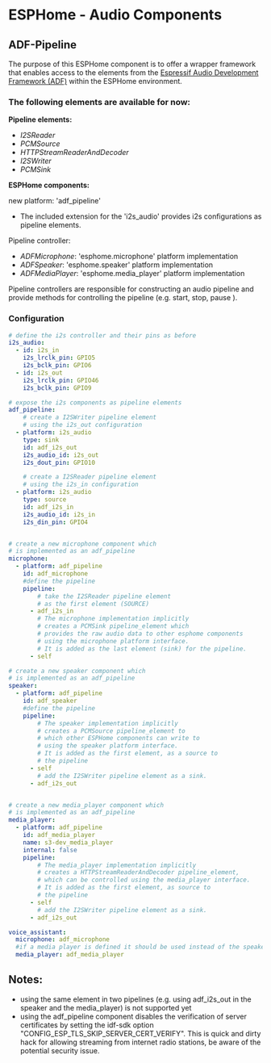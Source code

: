 # ESPHome - Audio Components

## ADF-Pipeline

The purpose of this ESPHome component is to offer a wrapper framework that enables access to the elements from the [Espressif Audio Development Framework (ADF)](https://github.com/espressif/esp-adf) within the ESPHome environment.



### The following elements are available for now:

**Pipeline elements:**

* *I2SReader*
* *PCMSource*
* *HTTPStreamReaderAndDecoder*
* *I2SWriter*
* *PCMSink*

**ESPHome components:**

new platform: 'adf_pipeline'

* The included extension for the 'i2s_audio' provides i2s configurations as pipeline elements.


Pipeline controller:

*  *ADFMicrophone*: 'esphome.microphone' platform implementation
*  *ADFSpeaker*: 'esphome.speaker' platform implementation
*  *ADFMediaPlayer*: 'esphome.media_player' platform implementation

Pipeline controllers are responsible for constructing an audio pipeline and provide methods for controlling the pipeline (e.g. start, stop, pause ).



### Configuration
```yaml
# define the i2s controller and their pins as before
i2s_audio:
  - id: i2s_in
    i2s_lrclk_pin: GPIO5
    i2s_bclk_pin: GPIO6
  - id: i2s_out
    i2s_lrclk_pin: GPIO46
    i2s_bclk_pin: GPIO9

# expose the i2s components as pipeline elements
adf_pipeline:
    # create a I2SWriter pipeline element
    # using the i2s_out configuration
  - platform: i2s_audio
    type: sink
    id: adf_i2s_out
    i2s_audio_id: i2s_out
    i2s_dout_pin: GPIO10

    # create a I2SReader pipeline element
    # using the i2s_in configuration
  - platform: i2s_audio
    type: source
    id: adf_i2s_in
    i2s_audio_id: i2s_in
    i2s_din_pin: GPIO4


# create a new microphone component which
# is implemented as an adf_pipeline
microphone:
  - platform: adf_pipeline
    id: adf_microphone
    #define the pipeline
    pipeline:
        # take the I2SReader pipeline element
        # as the first element (SOURCE)
      - adf_i2s_in
        # The microphone implementation implicitly
        # creates a PCMSink pipeline_element which
        # provides the raw audio data to other esphome components
        # using the microphone platform interface.
        # It is added as the last element (sink) for the pipeline.
      - self

# create a new speaker component which
# is implemented as an adf_pipeline
speaker:
  - platform: adf_pipeline
    id: adf_speaker
    #define the pipeline
    pipeline:
        # The speaker implementation implicitly
        # creates a PCMSource pipeline_element to
        # which other ESPHome components can write to
        # using the speaker platform interface.
        # It is added as the first element, as a source to
        # the pipeline
      - self
        # add the I2SWriter pipeline element as a sink.
      - adf_i2s_out


# create a new media_player component which
# is implemented as an adf_pipeline
media_player:
  - platform: adf_pipeline
    id: adf_media_player
    name: s3-dev_media_player
    internal: false
    pipeline:
        # The media_player implementation implicitly
        # creates a HTTPStreamReaderAndDecoder pipeline_element,
        # which can be controlled using the media_player interface.
        # It is added as the first element, as source to
        # the pipeline
      - self
        # add the I2SWriter pipeline element as a sink.
      - adf_i2s_out

voice_assistant:
  microphone: adf_microphone
  #if a media player is defined it should be used instead of the speaker
  media_player: adf_media_player
```

## Notes:
* using the same element in two pipelines (e.g. using adf_i2s_out in the speaker and the media_player) is not supported yet
* using the adf_pipeline component disables the verification of server certificates by setting the idf-sdk option "CONFIG_ESP_TLS_SKIP_SERVER_CERT_VERIFY". This is quick and dirty hack for allowing streaming from internet radio stations, be aware of the potential security issue.
